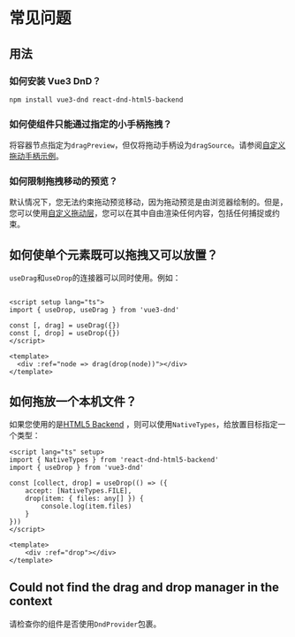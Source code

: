 # 常见问题

## 用法
### 如何安装 Vue3 DnD？
```bash
npm install vue3-dnd react-dnd-html5-backend
```

### 如何使组件只能通过指定的小手柄拖拽？
将容器节点指定为`dragPreview`，但仅将拖动手柄设为`dragSource`。请参阅[自定义拖动手柄示例](/zh/example/customize/handles-and-previews)。


### 如何限制拖拽移动的预览？
默认情况下，您无法约束拖动预览移动，因为拖动预览是由浏览器绘制的。但是，您可以使用[自定义拖动层](/zh/example/drag-around/custom-drag-layer)，您可以在其中自由渲染任何内容，包括任何捕捉或约束。

## 如何使单个元素既可以拖拽又可以放置？
`useDrag`和`useDrop`的连接器可以同时使用。例如：

```vue

<script setup lang="ts">
import { useDrop, useDrag } from 'vue3-dnd'

const [, drag] = useDrag({})
const [, drop] = useDrop({})
</script>

<template>
  <div :ref="node => drag(drop(node))"></div>
</template>
```


## 如何拖放一个本机文件？
如果您使用的是[HTML5 Backend](https://www.npmjs.com/package/react-dnd-html5-backend) ，则可以使用`NativeTypes`，给放置目标指定一个类型：

```vue {2,6}
<script lang="ts" setup>
import { NativeTypes } from 'react-dnd-html5-backend'
import { useDrop } from 'vue3-dnd'

const [collect, drop] = useDrop(() => ({
	accept: [NativeTypes.FILE],
	drop(item: { files: any[] }) {
		console.log(item.files)
	}
}))
</script>

<template>
	<div :ref="drop"></div>
</template>
```


## Could not find the drag and drop manager in the context
请检查你的组件是否使用`DndProvider`包裹。
